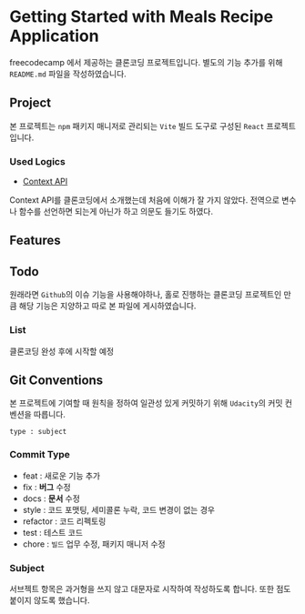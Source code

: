 # Getting Started with Meals Recipe Application

freecodecamp 에서 제공하는 클론코딩 프로젝트입니다. 별도의 기능 추가를 위해 `README.md` 파일을 작성하였습니다.

## Project

본 프로젝트는 `npm` 패키지 매니저로 관리되는 `Vite` 빌드 도구로 구성된 `React` 프로젝트입니다.

### Used Logics

- [Context API](https://ko.reactjs.org/docs/context.html)

Context API를 클론코딩에서 소개했는데 처음에 이해가 잘 가지 않았다. 전역으로 변수나 함수를 선언하면 되는게 아닌가 하고 의문도 들기도 하였다.

## Features

## Todo

원래라면 `Github`의 이슈 기능을 사용해야하나, 홀로 진행하는 클론코딩 프로젝트인 만큼 해당 기능은 지양하고 따로 본 파일에 게시하였습니다.

### List

클론코딩 완성 후에 시작할 예정

## Git Conventions

본 프로젝트에 기여할 때 원칙을 정하여 일관성 있게 커밋하기 위해 `Udacity`의 커밋 컨벤션을 따릅니다.

```
type : subject
```

### Commit Type
- feat : 새로운 기능 추가
- fix : **버그** 수정
- docs : **문서** 수정
- style : 코드 포맷팅, 세미콜론 누락, 코드 변경이 없는 경우
- refactor : 코드 리펙토링
- test : 테스트 코드
- chore : `빌드` 업무 수정, 패키지 매니저 수정

### Subject

서브젝트 항목은 과거형을 쓰지 않고 대문자로 시작하여 작성하도록 합니다. 또한 점도 붙이지 않도록 했습니다.